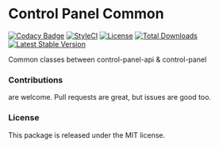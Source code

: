 <!--h-->
# Control Panel Common

[![Codacy Badge](https://api.codacy.com/project/badge/Grade/3200ceba8aea4a31ac1dfe826328bcb1)](https://www.codacy.com/app/laravel-enso/control-panel-common?utm_source=github.com&amp;utm_medium=referral&amp;utm_content=laravel-enso/control-panel-common&amp;utm_campaign=Badge_Grade)
[![StyleCI](https://github.styleci.io/repos/88979520/shield?branch=master)](https://github.styleci.io/repos/88979520)
[![License](https://poser.pugx.org/laravel-enso/control-panel-common/license)](https://https://packagist.org/packages/laravel-enso/control-panel-common)
[![Total Downloads](https://poser.pugx.org/laravel-enso/control-panel-common/downloads)](https://packagist.org/packages/laravel-enso/control-panel-common)
[![Latest Stable Version](https://poser.pugx.org/laravel-enso/control-panel-common/version)](https://packagist.org/packages/laravel-enso/control-panel-common)
<!--/h-->

Common classes between control-panel-api & control-panel

<!--h-->
### Contributions

are welcome. Pull requests are great, but issues are good too.

### License

This package is released under the MIT license.
<!--/h-->
